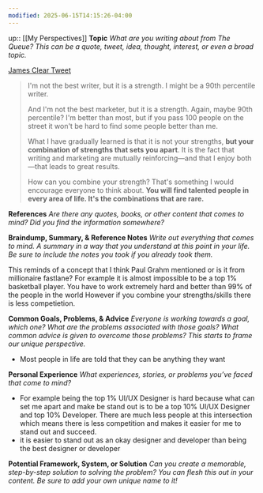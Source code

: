 ```yaml
---
modified: 2025-06-15T14:15:26-04:00
---
```

up::  [[My Perspectives]]
**Topic**
*What are you writing about from The Queue? This can be a quote, tweet, idea, thought, interest, or even a broad topic.*

[James Clear Tweet](https://x.com/JamesClear/status/1808881078414786737)
> I'm not the best writer, but it is a strength. I might be a 90th percentile writer.  
> 
> And I'm not the best marketer, but it is a strength. Again, maybe 90th percentile? I'm better than most, but if you pass 100 people on the street it won't be hard to find some people better than me.  
> 
> What I have gradually learned is that it is not your strengths, **but your combination of strengths that sets you apart**. It is the fact that writing and marketing are mutually reinforcing—and that I enjoy both—that leads to great results.  
> 
> How can you combine your strength? That's something I would encourage everyone to think about. **You will find talented people in every area of life. It's the combinations that are rare.**



**References**
*Are there any quotes, books, or other content that comes to mind? Did you find the information somewhere?*

**Braindump, Summary, & Reference Notes**
*Write out everything that comes to mind. A summary in a way that you understand at this point in your life. Be sure to include the notes you took if you already took them.*

This reminds of a concept that I think Paul Grahm mentioned or is it from millionaire fastlane?
For example it is almost impossible to be a top 1% basketball player. You have to work extremely hard and better than 99% of the people in the world
However if you combine your strengths/skills there is less competietion. 


**Common Goals, Problems, & Advice**
*Everyone is working towards a goal, which one? What are the problems associated with those goals? What common advice is given to overcome those problems? This starts to frame our unique perspective.*

- Most people in life are told that they can be anything they want

**Personal Experience**
*What experiences, stories, or problems you’ve faced that come to mind?*

  - For example being the top 1% UI/UX Designer is hard because what can set me apart and make be stand out is to be a top 10% UI/UX Designer and top 10% Developer. There are much less people at this intersection which means there is less competition and makes it easier for me to stand out and succeed.
- 	 it is easier to stand out as an okay designer and developer than being the best designer or developer

**Potential Framework, System, or Solution**
*Can you create a memorable, step-by-step solution to solving the problem? You can flesh this out in your content. Be sure to add your own unique name to it!*
